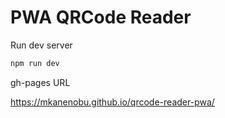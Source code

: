 # PWA QRCode Reader

Run dev server

```sh
npm run dev
```

gh-pages URL

https://mkanenobu.github.io/qrcode-reader-pwa/
